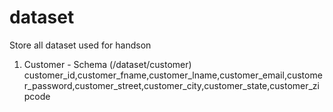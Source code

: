 # dataset
Store all dataset used for handson

1. Customer - Schema (/dataset/customer)
customer_id,customer_fname,customer_lname,customer_email,customer_password,customer_street,customer_city,customer_state,customer_zipcode

